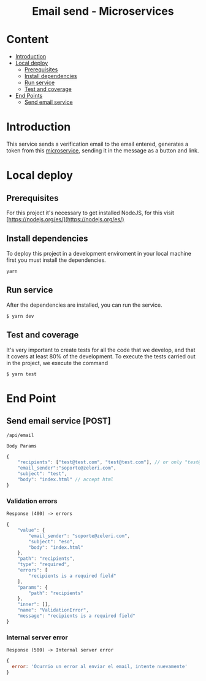 <div align="center">
  <h1>Email send - Microservices</h1>
</div>

# Content

- [Introduction](#introduction)
- [Local deploy](#local-deploy)
  - [Prerequisites](#prerequisites)
  - [Install dependencies](#install-dependencies)
  - [Run service](#run-service)
  - [Test and coverage](#test-and-coverage)
- [End Points](#end-points)
  - [Send email service](#send-email-service-post)

# Introduction

This service sends a verification email to the email entered, generates a token from this <a href="http://gitlabdevqa.ionix.aws/zeleri/create-token-from-email/-/tree/master">microservice</a>, sending it in the message as a button and link.

# Local deploy

## Prerequisites

For this project it's necessary to get installed NodeJS, for this visit [https://nodejs.org/es/](https://nodejs.org/es/)

## Install dependencies

To deploy this project in a development enviroment in your local machine first you must install the dependencies.

```shell
yarn
```

## Run service

After the dependencies are installed, you can run the service.

```shell
$ yarn dev
```

## Test and coverage

It's very important to create tests for all the code that we develop, and that it covers at least 80% of the development. To execute the tests carried out in the project, we execute the command

```shell
$ yarn test
```

# End Point

## Send email service [POST]

```shell
/api/email
```

```shell
Body Params
```

```javascript
{
    "recipients": ["test@test.com", "test@test.com"], // or only "test@test.com"
    "email_sender":"soporte@zeleri.com",
    "subject": "test",
    "body": "index.html" // accept html
}
```

### Validation errors

```shell
Response (400) -> errors
```

```javascript
{
    "value": {
        "email_sender": "soporte@zeleri.com",
        "subject": "eso",
        "body": "index.html"
    },
    "path": "recipients",
    "type": "required",
    "errors": [
        "recipients is a required field"
    ],
    "params": {
        "path": "recipients"
    },
    "inner": [],
    "name": "ValidationError",
    "message": "recipients is a required field"
}
```

### Internal server error

```shell
Response (500) -> Internal server error
```

```javascript
{
  error: 'Ocurrio un error al enviar el email, intente nuevamente'
}
```